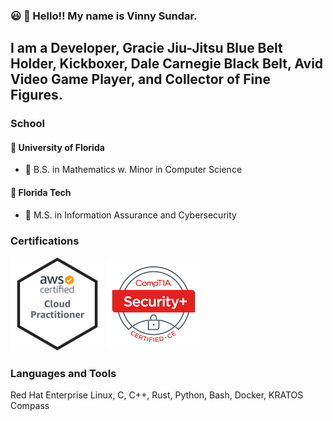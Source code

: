 ### :smiley: :wave: Hello!! My name is Vinny Sundar. 
## I am a Developer, Gracie Jiu-Jitsu Blue Belt Holder, Kickboxer, Dale Carnegie Black Belt, Avid Video Game Player, and Collector of Fine Figures.
### School
#### :school_satchel: University of Florida 
- :scroll: B.S. in Mathematics w. Minor in Computer Science
#### :school_satchel: Florida Tech 
- :scroll: M.S. in Information Assurance and Cybersecurity
### Certifications
<img src="https://github.com/vsundar95/vsundar95/blob/README/CertBadges/AWS-CloudPractitioner-2020.png" width="150px" height="150px" />
<img src="https://github.com/vsundar95/vsundar95/blob/README/CertBadges/comptia-security-ce-certification.png" />

### Languages and Tools
Red Hat Enterprise Linux, C, C++, Rust, Python, Bash, Docker, KRATOS Compass

